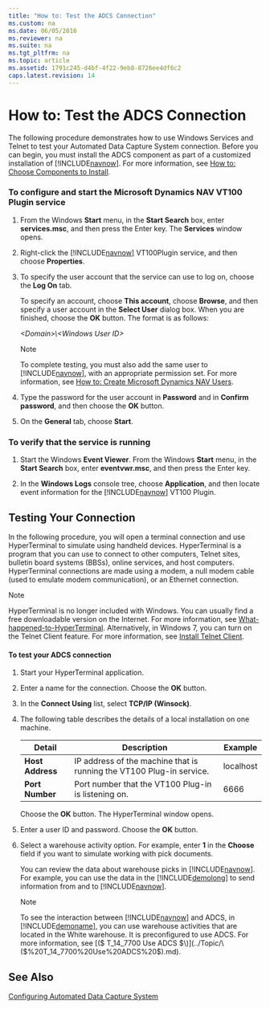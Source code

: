 ```yaml
---
title: "How to: Test the ADCS Connection"
ms.custom: na
ms.date: 06/05/2016
ms.reviewer: na
ms.suite: na
ms.tgt_pltfrm: na
ms.topic: article
ms.assetid: 1791c245-d4bf-4f22-9eb8-8726ee4df6c2
caps.latest.revision: 14
---
```

# How to: Test the ADCS Connection
The following procedure demonstrates how to use Windows Services and Telnet to test your Automated Data Capture System connection. Before you can begin, you must install the ADCS component as part of a customized installation of [!INCLUDE[navnow](includes/navnow_md.md)]. For more information, see [How to: Choose Components to Install](../Topic/How%20to:%20Choose%20Components%20to%20Install.md).  
  
### To configure and start the Microsoft Dynamics NAV VT100 Plugin service  
  
1.  From the Windows **Start** menu, in the **Start Search** box, enter **services.msc**, and then press the Enter key. The **Services** window opens.  
  
2.  Right\-click the [!INCLUDE[navnow](includes/navnow_md.md)] VT100Plugin service, and then choose **Properties**.  
  
3.  To specify the user account that the service can use to log on, choose the **Log On** tab.  
  
     To specify an account, choose **This account**, choose **Browse**, and then specify a user account in the **Select User** dialog box. When you are finished, choose the **OK** button. The format is as follows:  
  
     *\<Domain\>\\\<Windows User ID\>*  
  
    > [!NOTE]  
    >  To complete testing, you must also add the same user to [!INCLUDE[navnow](includes/navnow_md.md)], with an appropriate permission set. For more information, see [How to: Create Microsoft Dynamics NAV Users](../Topic/How%20to:%20Create%20Microsoft%20Dynamics%20NAV%20Users.md).  
  
4.  Type the password for the user account in **Password** and in **Confirm password**, and then choose the **OK** button.  
  
5.  On the **General** tab, choose **Start**.  
  
### To verify that the service is running  
  
1.  Start the Windows **Event Viewer**. From the Windows **Start** menu, in the **Start Search** box, enter **eventvwr.msc**, and then press the Enter key.  
  
2.  In the **Windows Logs** console tree, choose **Application**, and then locate event information for the [!INCLUDE[navnow](includes/navnow_md.md)] VT100 Plugin.  
  
## Testing Your Connection  
 In the following procedure, you will open a terminal connection and use HyperTerminal to simulate using handheld devices. HyperTerminal is a program that you can use to connect to other computers, Telnet sites, bulletin board systems \(BBSs\), online services, and host computers. HyperTerminal connections are made using a modem, a null modem cable \(used to emulate modem communication\), or an Ethernet connection.  
  
> [!NOTE]  
>  HyperTerminal is no longer included with Windows. You can usually find a free downloadable version on the Internet. For more information, see [What\-happened\-to\-HyperTerminal](http://go.microsoft.com/fwlink/?LinkId=222571). Alternatively, in Windows 7, you can turn on the Telnet Client feature. For more information, see [Install Telnet Client](http://go.microsoft.com/fwlink/?LinkId=248471).  
  
#### To test your ADCS connection  
  
1.  Start your HyperTerminal application.  
  
2.  Enter a name for the connection. Choose the **OK** button.  
  
3.  In the **Connect Using** list, select **TCP\/IP \(Winsock\)**.  
  
4.  The following table describes the details of a local installation on one machine.  
  
    |Detail|Description|Example|  
    |------------|-----------------|-------------|  
    |**Host Address**|IP address of the machine that is running the VT100 Plug\-in service.|localhost|  
    |**Port Number**|Port number that the VT100 Plug\-in is listening on.|6666|  
  
     Choose the **OK** button. The HyperTerminal window opens.  
  
5.  Enter a user ID and password. Choose the **OK** button.  
  
6.  Select a warehouse activity option. For example, enter **1** in the **Choose** field if you want to simulate working with pick documents.  
  
     You can review the data about warehouse picks in [!INCLUDE[navnow](includes/navnow_md.md)]. For example, you can use the data in the [!INCLUDE[demolong](includes/demolong_md.md)] to send information from and to [!INCLUDE[navnow](includes/navnow_md.md)].  
  
    > [!NOTE]  
    >  To see the interaction between [!INCLUDE[navnow](includes/navnow_md.md)] and ADCS, in [!INCLUDE[demoname](includes/demoname_md.md)], you can use warehouse activities that are located in the White warehouse. It is preconfigured to use ADCS. For more information, see [\($ T\_14\_7700 Use ADCS $\)](../Topic/\($%20T_14_7700%20Use%20ADCS%20$\).md).  
  
## See Also  
 [Configuring Automated Data Capture System](Configuring-Automated-Data-Capture-System.md)